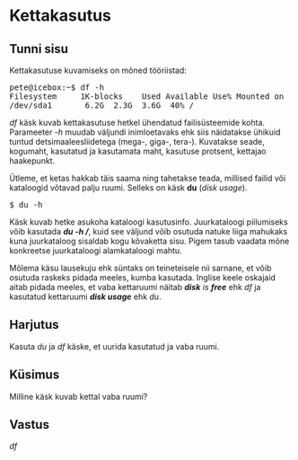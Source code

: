 ﻿# Kettakasutus

## Tunni sisu

Kettakasutuse kuvamiseks on mõned tööriistad:

<pre>
pete@icebox:~$ df -h
Filesystem     1K-blocks    Used Available Use% Mounted on
/dev/sda1       6.2G  2.3G  3.6G  40% /
</pre>

*df* käsk kuvab kettakasutuse hetkel ühendatud failisüsteemide kohta. Parameeter *-h* muudab väljundi inimloetavaks ehk siis näidatakse ühikuid tuntud detsimaaleesliidetega (mega-, giga-, tera-). Kuvatakse seade, kogumaht, kasutatud ja kasutamata maht, kasutuse protsent, kettajao haakepunkt.

Ütleme, et ketas hakkab täis saama ning tahetakse teada, millised failid või kataloogid võtavad palju ruumi. Selleks on käsk <b>du</b> (*disk usage*).

<pre>$ du -h</pre>

Käsk kuvab hetke asukoha kataloogi kasutusinfo. Juurkataloogi piilumiseks võib kasutada *<b>du -h /</b>*, kuid see väljund võib osutuda natuke liiga mahukaks kuna juurkataloog sisaldab kogu kõvaketta sisu. Pigem tasub vaadata mõne konkreetse juurkataloogi alamkataloogi mahtu.

Mõlema käsu lausekuju ehk süntaks on teineteisele nii sarnane, et võib osutuda raskeks pidada meeles, kumba kasutada. Inglise keele oskajaid aitab pidada meeles, et vaba kettaruumi näitab *<b>disk</b> is <b>free</b>* ehk *df* ja kasutatud kettaruumi *<b>disk usage</b>* ehk *du*.  

## Harjutus

Kasuta *du* ja *df* käske, et uurida kasutatud ja vaba ruumi.

## Küsimus

Milline käsk kuvab kettal vaba ruumi?

## Vastus

*df*
